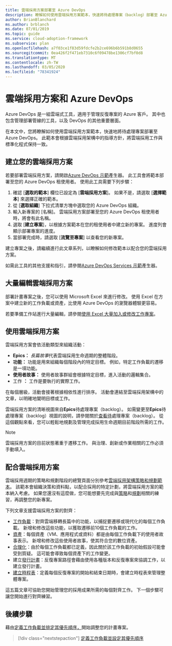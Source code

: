 ```yaml
---
title: 雲端採用方案部署至 Azure DevOps
description: 瞭解如何使用雲端採用方案範本，快速將待處理專案（backlog）部署至 Azure DevOps，將雲端採用工作與標準化的程式相配合。
author: BrianBlanchard
ms.author: brblanch
ms.date: 07/01/2019
ms.topic: guide
ms.service: cloud-adoption-framework
ms.subservice: plan
ms.openlocfilehash: a7f03ce1f83d59fdcfe2b2ce696b6b591b8d0655
ms.sourcegitcommit: 0ea426f2f471eb7310c6f09478be1306cf7bf0d8
ms.translationtype: MT
ms.contentlocale: zh-TW
ms.lasthandoff: 03/05/2020
ms.locfileid: "78341924"
---
```

# <a name="cloud-adoption-plan-and-azure-devops"></a>雲端採用方案和 Azure DevOps

Azure DevOps 是一組雲端式工具，適用于管理反復專案的 Azure 客戶。 其中也包含管理部署管線的工具，以及 DevOps 的其他重要層面。 

在本文中，您將瞭解如何使用雲端採用方案範本，快速地將待處理專案部署至 Azure DevOps。 此範本會根據雲端採用架構中的指導方針，將雲端採用工作與標準化程式保持一致。

## <a name="create-your-cloud-adoption-plan"></a>建立您的雲端採用方案

若要部署雲端採用方案，請開啟[Azure DevOps 示範](https://aka.ms/adopt/plan/generator)產生器。 此工具會將範本部署至您的 Azure DevOps 租使用者。 使用此工具需要下列步驟：

1. 確認 [**選取的範本**] 欄位已設定為 [**雲端採用方案**]。 如果不是，請選取 [**選擇範本**] 來選擇正確的範本。
2. 從 [**選取組織**] 下拉式清單方塊中選取您的 Azure DevOps 組織。
3. 輸入新專案的 [名稱]。 雲端採用方案部署至您的 Azure DevOps 租使用者時，將會有此名稱。
4. 選取 [**建立專案**]，以根據方案範本在您的租使用者中建立新的專案。 進度列會顯示部署專案的進度。
5. 當部署完成時，請選取 [**流覽至專案**] 以查看您的新專案。

建立專案之後，請繼續進行此文章系列，以瞭解如何修改範本以配合您的雲端採用方案。

如需此工具的其他支援和指引，請參閱[Azure DevOps Services 示範](https://docs.microsoft.com/azure/devops/demo-gen/?toc=/azure/devops/demo-gen/toc.json&bc=/azure/devops/demo-gen/breadcrumb/toc.json&view=azure-devops)產生器。

## <a name="bulk-edit-the-cloud-adoption-plan"></a>大量編輯雲端採用方案

部署計畫專案之後，您可以使用 Microsoft Excel 來進行修改。 使用 Excel 在方案中建立新的工作負載或資產，比使用 Azure DevOps 的瀏覽器體驗更容易。

若要準備工作站進行大量編輯，請參閱[使用 Excel 大量加入或修改工作專案](https://docs.microsoft.com/azure/devops/boards/backlogs/office/bulk-add-modify-work-items-excel?view=azure-devops)。

## <a name="use-the-cloud-adoption-plan"></a>使用雲端採用方案

雲端採用方案會依活動類型來組織活動：

- **Epics：** *長篇故事*代表雲端採用生命週期的整體階段。
- **功能：** 功能是用來組織每個階段內的特定目標。 例如，特定工作負載的遷移是一項功能。
- **使用者故事：** 使用者故事群組會根據特定目標，進入活動的邏輯集合。
- 工作 **：** 工作是要執行的實際工作。

在每個層級，活動會接著根據相依性進行排序。 活動會連結至雲端採用架構中的文章，以明確地闡明目標或工作。

雲端採用方案的清晰視圖來自**Epics**待處理專案（backlog）。 如需變更至**Epics**待處理專案（backlog）視圖的說明，請參閱關於[查看待](https://docs.microsoft.com/azure/devops/boards/backlogs/define-features-epics?view=azure-devops#view-a-backlog-or-portfolio-backlog)處理專案（backlog）。 從這個觀點來看，您可以輕鬆地規劃及管理完成採用生命週期目前階段所需的工作。

> [!NOTE]
> 雲端採用方案的目前狀態著重于遷移工作。 與治理、創新或作業相關的工作必須手動填入。

## <a name="align-the-cloud-adoption-plan"></a>配合雲端採用方案

雲端採用週期的策略和規劃階段的總覽頁面分別參考[雲端採用架構策略和規劃範本](https://archcenter.blob.core.windows.net/cdn/fusion/readiness/Microsoft-Cloud-Adoption-Framework-Strategy-and-Plan-Template.docx)。 該範本會組織決策和資料點，以配合採用的特定計劃，將雲端採用方案的範本納入考慮。 如果您還沒有這麼做，您可能想要先完成與[策略](../strategy/index.md)和[規劃](../plan/index.md)相關的練習，再調整您的新專案。

下列文章支援雲端採用方案的對齊：

- [工作負載](./workloads.md)：對齊雲端移轉長篇中的功能，以捕捉要遷移或現代化的每個工作負載。 新增和修改這些功能，以獲取遷移前10個工作負載的工作。
- [資產](./assets.md)：每個資產（VM、應用程式或資料）都是由每個工作負載下的使用者故事表示。 新增和修改這些使用者故事，使其符合您的數位資產。
- [合理化](./review-rationalization.md)：由於每個工作負載都已定義，因此關於該工作負載的初始假設可能會受到質疑。 這可能會導致每個資產下的工作變更。
- 建立[發行計畫](./iteration-paths.md)：反復專案路徑會藉由使用各種版本和反復專案來協調工作，以建立發行計畫。
- [建立時程表](./timelines.md)：定義每個反復專案的開始和結束日期時，會建立時程表來管理整體專案。

這五篇文章可協助您開始管理您的採用成果所需的每個對齊工作。 下一個步驟可讓您開始進行對齊練習。

## <a name="next-steps"></a>後續步驟

藉由[定義工作負載並排定其優先順序，](./workloads.md)開始調整您的計畫專案。

> [!div class="nextstepaction"]
> [定義工作負載並設定其優先順序](./workloads.md)
